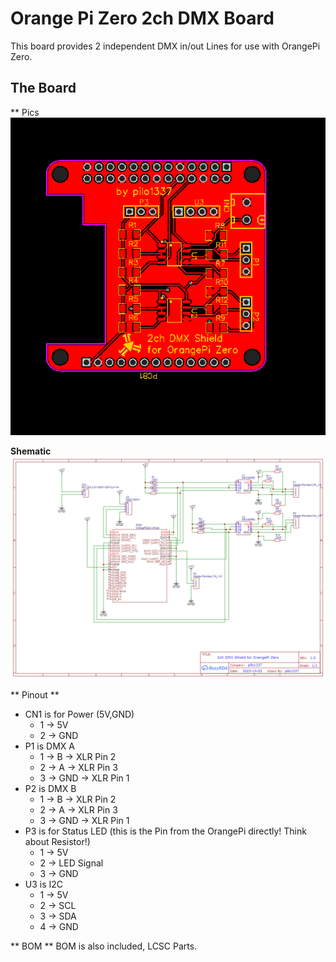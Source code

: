 # Orange Pi Zero 2ch DMX Board
This board provides 2 independent DMX in/out Lines for use with OrangePi Zero.
<br>

## The Board
** Pics
![boardpic](board.png "Board")

**Shematic**
![shematic](shematic.png "Shematic")

** Pinout **
* CN1 is for Power (5V,GND)
	* 1 -> 5V
	* 2 -> GND
* P1 is DMX A
	* 1 -> B -> XLR Pin 2
	* 2 -> A -> XLR Pin 3
	* 3 -> GND -> XLR Pin 1
* P2 is DMX B
	* 1 -> B -> XLR Pin 2
	* 2 -> A -> XLR Pin 3
	* 3 -> GND -> XLR Pin 1
* P3 is for Status LED (this is the Pin from the OrangePi directly! Think about Resistor!)
	* 1 -> 5V
	* 2 -> LED Signal
	* 3 -> GND
* U3 is I2C
	* 1 -> 5V
	* 2 -> SCL
	* 3 -> SDA
	* 4 -> GND
	
** BOM **
BOM is also included, LCSC Parts.